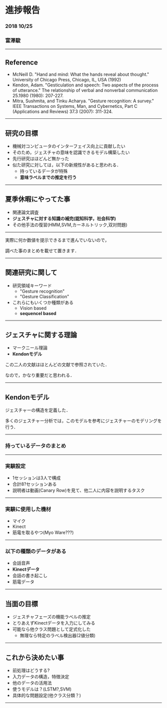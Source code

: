 # 進捗報告
### 2018 10/25
### 富澤駿

---

## Reference
* McNeill D. "Hand and mind: What the hands reveal about thought." University of Chicago Press, Chicago, IL, USA (1992)
* Kendon, Adam. "Gesticulation and speech: Two aspects of the process of utterance." The relationship of verbal and nonverbal communication 25.1980 (1980): 207-227.
* Mitra, Sushmita, and Tinku Acharya. "Gesture recognition: A survey." IEEE Transactions on Systems, Man, and Cybernetics, Part C (Applications and Reviews) 37.3 (2007): 311-324.

---

## 研究の目標
* 機械対コンピュータのインターフェイス向上に貢献したい
* そのため，ジェスチャの意味を認識できるモデル構築したい
* 先行研究はほどんど無かった
* 似た研究に対しては，以下の新規性があると思われる．
  * 持っているデータが特殊
  * **意味ラベルまでの推定を行う**

---

## 夏季休暇にやってた事
* 関連論文調査
* **ジェスチャに対する知識の補完(認知科学，社会科学)**
* その他手法の復習(HMM,SVM,カーネルトリック,双対問題)

---

実際に何か数値を提示できるまで進んでいないので，

調べた事のまとめを載せて置きます．

---

## 関連研究に関して
* 研究領域キーワード
  * "Gesture recognition"
  * "Gesture Classification"
* これらにもいくつか種類がある
  * Vision based
  * **sequencel based**

---

## ジェスチャに関する理論
* マークニール理論
* **Kendonモデル**

この二人の文献はほとんどの文献で参照されていた．

なので，かなり重要だと思われる．

---

## Kendonモデル

ジェスチャーの構造を定義した．

多くのジェスチャー分析では，このモデルを参考にジェスチャーのモデリングを行う．

---

### 持っているデータのまとめ

---

### 実験設定
* 1セッションは3人で構成
* 合計8?セッションある
* 説明者は動画(Canary Row)を見て、他二人に内容を説明するタスク

---

### 実験に使用した機材
* マイク
* Kinect
* 筋電を取るやつ(Myo Ware???)

---

### 以下の種類のデータがある
* 会話音声
* **Kinectデータ**
* 会話の書き起こし
* 筋電データ

---

## 当面の目標
* ジェスチャフェーズの機能ラベルの推定
* とりあえずKinectデータを入力にしてみる
* 可能なら他クラス問題として定式化した
  * 無理なら特定のラベル検出器(2値分類)

---

## これから決めたい事
* 前処理はどうする?
* 入力データの構造，特徴決定
* 他のデータの活用法
* 使うモデルは？(LSTM?,SVM)
* 具体的な問題設定(他クラス分類？)

---
